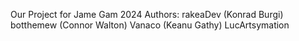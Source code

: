 Our Project for Jame Gam 2024
Authors:
rakeaDev (Konrad Burgi)
botthemew (Connor Walton)
Vanaco (Keanu Gathy)
LucArtsymation
